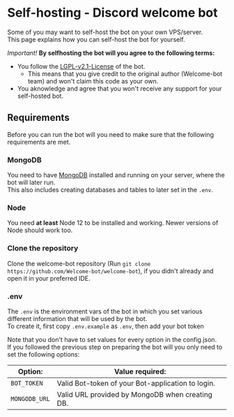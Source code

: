 # Self-hosting - Discord welcome bot

[license]: https://github.com/Welcome-bot/welcome-bot/blob/main/LICENSE

Some of you may want to self-host the bot on your own VPS/server.  
This page explains how you can self-host the bot for yourself.

*Important!*
**By selfhosting the bot will you agree to the following terms:**
- You follow the [LGPL-v2.1-License][license] of the bot.
    - This means that you give credit to the original author (Welcome-bot team) and won't claim this code as your own.
- You aknowledge and agree that you won't receive any support for your self-hosted bot.

## Requirements
Before you can run the bot will you need to make sure that the following requirements are met.

### MongoDB
You need to have [MongoDB](//mongodb.com) installed and running on your server, where the bot will later run.  
This also includes creating databases and tables to later set in the `.env`.

### Node
You need **at least** Node 12 to be installed and working. Newer versions of Node should work too.

### Clone the repository
Clone the welcome-bot repository (Run `git clone https://github.com/Welcome-bot/welcome-bot`), if you didn't already and open it in your preferred IDE.

### .env
The `.env` is the environment vars of the bot in which you set various different information that will be used by the bot.  
To create it, first copy `.env.example` as `.env`, then add your bot token

Note that you don't have to set values for every option in the config.json.  
If you followed the previous step on preparing the bot will you only need to set the following options:

| Option:                | Value required:                                                     |
| ---------------------- | ------------------------------------------------------------------- |
| `BOT_TOKEN`            | Valid Bot-token of your Bot-application to login.                   |
| `MONGODB_URL`          | Valid URL provided by MongoDB when creating DB.                     |
